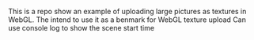 This is a repo show an example of uploading large pictures as textures in WebGL.
The intend to use it as a benmark for WebGL texture upload
Can use console log to show the scene start time
